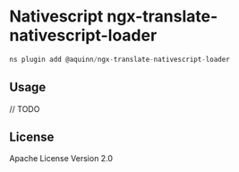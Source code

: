 # Nativescript ngx-translate-nativescript-loader

```javascript
ns plugin add @aquinn/ngx-translate-nativescript-loader
```

## Usage

// TODO

## License

Apache License Version 2.0
